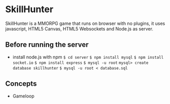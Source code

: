 # SkillHunter

SkillHunter is a MMORPG game that runs on browser with no plugins, it uses javascript, HTML5 Canvas, HTML5 Websockets and Node.js as server.

## Before running the server

* install node.js with npm
```$ cd server```
```$ npm install mysql```
```$ npm install socket.io```
```$ npm install express```
```$ mysql -u root```
```mysql> create database skillhunter```
```$ mysql -u root < database.sql```

## Concepts

*   Gameloop